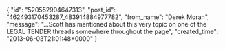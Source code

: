  {
   "id": "520552904647313",
   "post_id": "462493170453287_483914884977782",
   "from_name": "Derek Moran",
   "message": "...Scott has mentioned about this very topic on one of the LEGAL TENDER threads somewhere throughout the page",
   "created_time": "2013-06-03T21:01:48+0000"
 }
